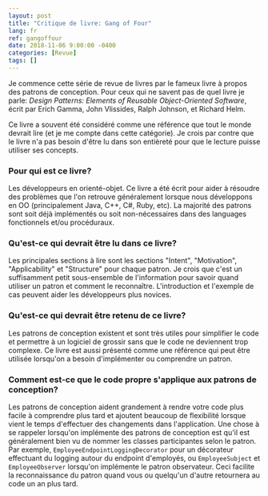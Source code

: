 ```yaml
---
layout: post
title: "Critique de livre: Gang of Four"
lang: fr
ref: gangoffour
date: 2018-11-06 9:00:00 -0400
categories: [Revue]
tags: []
---
```

Je commence cette série de revue de livres par le fameux livre à propos des patrons de conception. Pour ceux qui ne savent pas de quel livre je parle: *Design Patterns: Elements of Reusable Object-Oriented Software*, écrit par Erich Gamma, John Vlissides, Ralph Johnson, et Richard Helm.

Ce livre a souvent été considéré comme une référence que tout le monde devrait lire (et je me compte dans cette catégorie). Je crois par contre que le livre n'a pas besoin d'être lu dans son entièreté pour que le lecture puisse utiliser ses concepts.

### Pour qui est ce livre?
Les développeurs en orienté-objet. Ce livre a été écrit pour aider à résoudre des problèmes que l'on retrouve généralement lorsque nous développons en OO (principalement Java, C++, C#, Ruby, etc). La majorité des patrons sont soit déjà implémentés ou soit non-nécessaires dans des languages fonctionnels et/ou procéduraux.

### Qu'est-ce qui devrait être lu dans ce livre?
Les principales sections à lire sont les sections "Intent", "Motivation", "Applicability" et "Structure" pour chaque patron. Je crois que c'est un suffisamment petit sous-ensemble de l'information pour savoir quand utiliser un patron et comment le reconnaître. L'introduction et l'exemple de cas peuvent aider les développeurs plus novices.

### Qu'est-ce qui devrait être retenu de ce livre?
Les patrons de conception existent et sont très utiles pour simplifier le code et permettre à un logiciel de grossir sans que le code ne deviennent trop complexe. Ce livre est aussi présenté comme une référence qui peut être utilisée lorsqu'on a besoin d'implémenter ou comprendre un patron.

### Comment est-ce que le code propre s'applique aux patrons de conception?
Les patrons de conception aident grandement à rendre votre code plus facile à comprendre plus tard et ajoutent beaucoup de flexibilité lorsque vient le temps d'effectuer des changements dans l'application. Une chose à se rappeler lorsqu'on implémente des patrons de conception est qu'il est généralement bien vu de nommer les classes participantes selon le patron. Par exemple, `EmployeeEndpointLoggingDecorator` pour un décorateur effectuant du logging autour du endpoint d'employés, ou `EmployeeSubject` et `EmployeeObserver` lorsqu'on implémente le patron observateur. Ceci facilite la reconnaissance du patron quand vous ou quelqu'un d'autre retournera au code un an plus tard.
